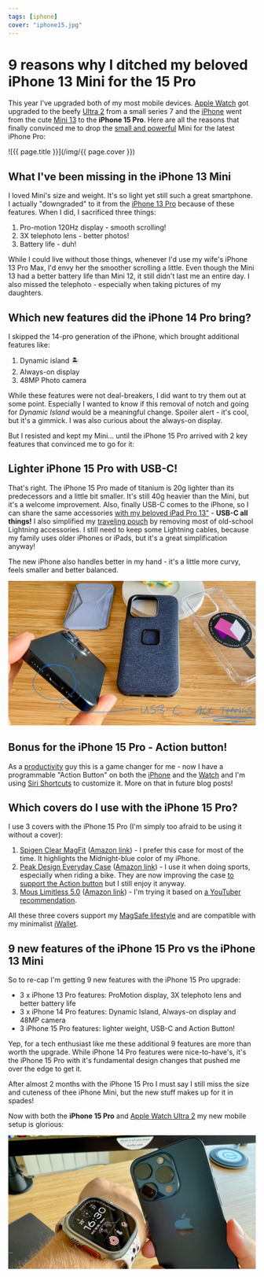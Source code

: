 ```yaml
---
tags: [iphone]
cover: "iphone15.jpg"
---
```


# 9 reasons why I ditched my beloved iPhone 13 Mini for the 15 Pro

This year I've upgraded both of my most mobile devices. [Apple Watch](/applewatch/) got upgraded to the beefy [Ultra 2](/ultra) from a small series 7 and the [iPhone](/iphone) went from the cute [Mini 13](/mini13) to the **iPhone 15 Pro**. Here are all the reasons that finally convinced me to drop the [small and powerful](/mini13ultra/) Mini for the latest iPhone Pro:

<!--More-->

![{{ page.title }}](/img/{{ page.cover }})

## What I've been missing in the iPhone 13 Mini

I loved Mini's size and weight. It's so light yet still such a great smartphone. I actually "downgraded" to it from the [iPhone 13 Pro](/iphone13/) because of these features. When I did, I sacrificed three things:

1. Pro-motion 120Hz display - smooth scrolling!
2. 3X telephoto lens - better photos!
3. Battery life - duh!

While I could live without those things, whenever I'd use my wife's iPhone 13 Pro Max, I'd envy her the smoother scrolling a little. Even though the Mini 13 had a better battery life than Mini 12, it still didn't last me an entire day. I also missed the telephoto - especially when taking pictures of my daughters.

## Which new features did the iPhone 14 Pro bring?

I skipped the 14-pro generation of the iPhone, which brought additional features like:

1. Dynamic island 🏝️ 
2. Always-on display
3. 48MP Photo camera

While these features were not deal-breakers, I did want to try them out at some point. Especially I wanted to know if this removal of notch and going for *Dynamic Island* would be a meaningful change. Spoiler alert - it's cool, but it's a gimmick. I was also curious about the always-on display.

But I resisted and kept my Mini… until the iPhone 15 Pro arrived with 2 key features that convinced me to go for it:

## Lighter iPhone 15 Pro with USB-C!

That's right. The iPhone 15 Pro made of titanium is 20g lighter than its predecessors and a little bit smaller. It's still 40g heavier than the Mini, but it's a welcome improvement. Also, finally USB-C comes to the iPhone, so I can share the same accessories [with my beloved iPad Pro 13"](/ipadv) - **USB-C all things!** I also simplified my [traveling pouch](/pouch/) by removing most of old-school Lightning accessories. I still need to keep some Lightning cables, because my family uses older iPhones or iPads, but it's a great simplification anyway!

The new iPhone also handles better in my hand - it's a little more curvy, feels smaller and better balanced.

![{{ page.title }} usb](/img/iphone15-usb.jpg)

## Bonus for the iPhone 15 Pro - Action button!

As a [productivity](/productivity/) guy this is a game changer for me - now I have a programmable "Action Button" on both the [iPhone](/iphone) and the [Watch](/applewatch) and I'm using [Siri Shortcuts](/shortcuts/) to customize it. More on that in future blog posts!

## Which covers do I use with the iPhone 15 Pro?

I use 3 covers with the iPhone 15 Pro (I'm simply too afraid to be using it without a cover):

1. [Spigen Clear MagFit](https://www.spigen.com/collections/iphone-15-series-collection/products/iphone-15-series-case-ultra-hybrid-magfit?variant=41717018198063) ([Amazon link](https://www.amazon.com/dp/B0C5S8TS2Z/?tag=sliwinski-20)) - I prefer this case for most of the time. It highlights the Midnight-blue color of my iPhone.
2. [Peak Design Everyday Case](https://eu.peakdesign.com/collections/mobile/products/everyday-case?variant=40139549737037) ([Amazon link](https://www.amazon.com/dp/B0CG2DW87R/?tag=sliwinski-20)) - I use it when doing sports, especially when riding a bike. They are now improving the case [to support the Action button](https://m.youtube.com/watch?v=Qjc7InZ7D-I) but I still enjoy it anyway.
3. [Mous Limitless 5.0](https://eu.mous.co/products/limitless-5-0-magsafe-compatible-phone-case-aramid_fibre?variant=41167234400349) ([Amazon link](https://www.amazon.com/dp/B0CFR1LGD9/?tag=sliwinski-20)) - I'm trying it based on [a YouTuber recommendation](https://m.youtube.com/watch?v=A-PLD-bCyC4).

All these three covers support my [MagSafe lifestyle](/magsafe) and are compatible with my minimalist [iWallet](/iwallet/).

## 9 new features of the iPhone 15 Pro vs the iPhone 13 Mini

So to re-cap I'm getting 9 new features with the iPhone 15 Pro upgrade:

- 3 x iPhone 13 Pro features: ProMotion display, 3X telephoto lens and better battery life
- 3 x iPhone 14 Pro features: Dynamic Island, Always-on display and 48MP camera
- 3 iPhone 15 Pro features: lighter weight, USB-C and Action Button!

Yep, for a tech enthusiast like me these additional 9 features are more than worth the upgrade. While iPhone 14 Pro features were nice-to-have's, it's the iPhone 15 Pro with it's fundamental design changes that pushed me over the edge to get it.

After almost 2 months with the iPhone 15 Pro I must say I still miss the size and cuteness of thee iPhone Mini, but the new stuff makes up for it in spades!

Now with both the **iPhone 15 Pro** and [Apple Watch Ultra 2](/ultra/) my new mobile setup is glorious:

![{{ page.title }} ultra](/img/iphone15-ultra.jpg)




[n]: https://michael.gratis/nozbe
[np]: https://michael.gratis/nozbepersonal